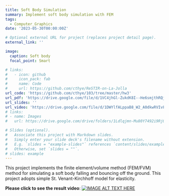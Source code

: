 ```yaml
---
title: Soft Body Simulation
summary: Implement soft body simulation with FEM
tags:
  - Computer_Graphics
date: '2023-05-30T00:00:00Z'

# Optional external URL for project (replaces project detail page).
external_link: ''

image:
  caption: Soft body
  focal_point: Smart

# links:
#   - icon: github
#     icon_pack: fab
#     name: Code
#     url: https://github.com/cthye/ReSTIR-on-La-Jolla
url_code: 'https://github.com/cthye/103/tree/master/hw3'
url_pdf: 'https://drive.google.com/file/d/1VC4jhGl-ZukdK8I--He6smjthRQjSGeA/view?usp=drive_link'
url_slides: ''
url_video: 'https://drive.google.com/file/d/1DWYlfALppaB8_W2_A0dkwRVIvFWKN8KH/view?usp=sharing'
# links:
# - name: Images
#   url: https://drive.google.com/drive/folders/1Ldlqjmn-Mu80Y7492i9RjOTkFNoU9VAF?usp=sharing

# Slides (optional).
#   Associate this project with Markdown slides.
#   Simply enter your slide deck's filename without extension.
#   E.g. `slides = "example-slides"` references `content/slides/example-slides.md`.
#   Otherwise, set `slides = ""`.
# slides: example
---
```


This project implements the finite element/volume method (FEM/FVM) method for simulating a soft body falling and bouncing off the ground. This project adopts simple St. Venant-Kirchhoff model for elasticity.

**Please click to see the result video**:
[![IMAGE ALT TEXT HERE](featured.png)](https://drive.google.com/file/d/1DWYlfALppaB8_W2_A0dkwRVIvFWKN8KH/view?usp=sharing)
